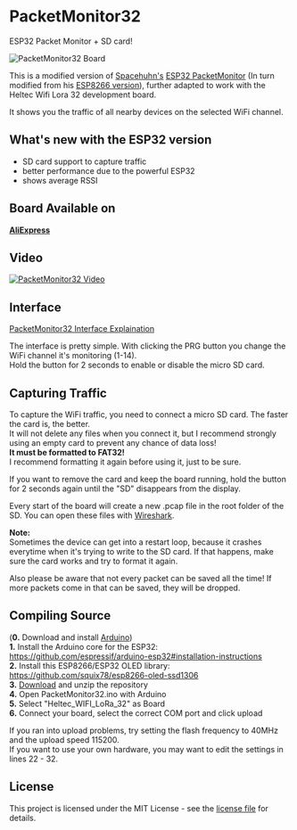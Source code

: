 # PacketMonitor32
ESP32 Packet Monitor + SD card!

![PacketMonitor32 Board](https://raw.githubusercontent.com/ensingm2/PacketMonitor32-Heltec_WIFI_LoRa_32/master/images/1.jpg)

This is a modified version of [Spacehuhn's](https://github.com/spacehuhn) [ESP32 PacketMonitor](https://github.com/spacehuhn/PacketMonitor32) (In turn modified from his [ESP8266 version](https://github.com/spacehuhn/PacketMonitor)), further adapted to work with the Heltec Wifi Lora 32 development board.  

It shows you the traffic of all nearby devices on the selected WiFi channel.  

## What's new with the ESP32 version
- SD card support to capture traffic
- better performance due to the powerful ESP32
- shows average RSSI

## Board Available on
**[AliExpress](https://www.aliexpress.com/item/2PCS-868MHz-915MHz-SX1276-ESP32-LoRa-0-96-Inch-Blue-OLED-Display-Bluetooth-WIFI-Lora-Kit/32836576437.html)**  

## Video
[![PacketMonitor32 Video](https://img.youtube.com/vi/7WYakpagPXk/0.jpg)](https://www.youtube.com/watch?v=7WYakpagPXk)

## Interface
[PacketMonitor32 Interface Explaination](https://raw.githubusercontent.com/ensingm2/PacketMonitor32-Heltec_WIFI_LoRa_32/images/2.jpg)

The interface is pretty simple. With clicking the PRG button you change the WiFi channel it's monitoring (1-14).  
Hold the button for 2 seconds to enable or disable the micro SD card.  

## Capturing Traffic
To capture the WiFi traffic, you need to connect a micro SD card. The faster the card is, the better.  
It will not delete any files when you connect it, but I recommend strongly using an empty card to prevent any chance of data loss!  
**It must be formatted to FAT32!**  
I recommend formatting it again before using it, just to be sure.  

If you want to remove the card and keep the board running, hold the button for 2 seconds again until the "SD" disappears from the display.
  
Every start of the board will create a new .pcap file in the root folder of the SD. You can open these files with [Wireshark](https://www.wireshark.org/).

**Note:**  
Sometimes the device can get into a restart loop, because it crashes everytime when it's trying to write to the SD card. If that happens, make sure the card works and try to format it again.  

Also please be aware that not every packet can be saved all the time! If more packets come in that can be saved, they will be dropped.  

## Compiling Source
(**0.** Download and install [Arduino](https://www.arduino.cc/en/Main/Software))  
**1.** Install the Arduino core for the ESP32: https://github.com/espressif/arduino-esp32#installation-instructions  
**2.** Install this ESP8266/ESP32 OLED library: https://github.com/squix78/esp8266-oled-ssd1306  
**3.** [Download](https://github.com/ensingm2/PacketMonitor32-Heltec_WIFI_LoRa_32/archive/master.zip) and unzip the repository  
**4.** Open PacketMonitor32.ino with Arduino  
**5.** Select "Heltec_WIFI_LoRa_32" as Board  
**6.** Connect your board, select the correct COM port and click upload  

If you ran into upload problems, try setting the flash frequency to 40MHz and the upload speed 115200.  
If you want to use your own hardware, you may want to edit the settings in lines 22 - 32.  

## License

This project is licensed under the MIT License - see the [license file](LICENSE) for details.
